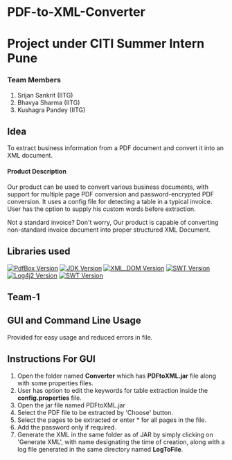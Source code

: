 # PDF-to-XML-Converter
# Project under CITI Summer Intern Pune 

### **Team Members**

  1. Srijan Sankrit (IITG)
  2. Bhavya Sharma (IITG)
  3. Kushagra Pandey (IITG)

##  **Idea**
 
To extract business information from a PDF document and convert it into an XML document.

#### **Product Description**

Our product can be used to convert various business documents, with support for multiple page PDF conversion and password-encrypted PDF conversion. It uses a config file for detecting a table in a typical invoice.
User has the option to supply his custom words before extraction.

Not a standard invoice? Don't worry, Our product is capable of converting non-standard invoice document into proper structured XML Document.


## **Libraries used**

[![PdfBox Version](https://img.shields.io/badge/pdfbox-20.0.19-brightgreen.svg)](https://pdfbox.apache.org/index.html)
[![JDK Version](https://img.shields.io/badge/JDK-14-brightgreen.svg)](https://docs.oracle.com/en/java/javase/14/)
[![XML_DOM Version](https://img.shields.io/badge/JAXP-1.4.2-brightgreen.svg)](https://mvnrepository.com/artifact/javax.xml/jaxp-api/1.4.2)
[![SWT Version](https://img.shields.io/badge/WindowBuilder-1.9.2-brightgreen.svg)](https://projects.eclipse.org/projects/tools.windowbuilder/releases/1.9.2)
[![Log4j2 Version](https://img.shields.io/badge/WindowBuilder-1.9.2-brightgreen.svg)](https://projects.eclipse.org/projects/tools.windowbuilder/releases/1.9.2)
[![SWT Version](https://img.shields.io/badge/Log4j2-2.11.1-brightgreen.svg)](https://logging.apache.org/log4j/2.x/)

## Team-1

## GUI and Command Line Usage

Provided for easy usage and reduced errors in file.

## Instructions For GUI

1. Open the folder named **Converter** which has **PDFtoXML.jar** file along with some properties files.
2. User has option to edit the keywords for table extraction inside the **config.properties** file.
3. Open the jar file named PDFtoXML.jar
4. Select the PDF file to be extracted by 'Choose' button.
5. Select the pages to be extracted or enter * for all pages in the file.
6. Add the password only if required.
7. Generate the XML in the same folder as of JAR by simply clicking on 'Generate XML', with name designating the time of creation, along with a log file generated in the same directory named **LogToFile**.
